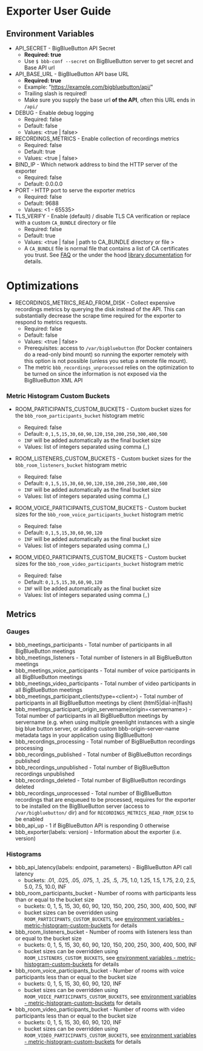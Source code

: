 # Exporter User Guide

## Environment Variables
* API_SECRET - BigBlueButton API Secret
    * **Required: true**
    * Use `$ bbb-conf --secret` on BigBlueButton server to get secret and Base API url
* API_BASE_URL - BigBlueButton API base URL
    * **Required: true**
    * Example: "https://example.com/bigbluebutton/api/"
    * Trailing slash is required!
    * Make sure you supply the base url **of the API**, often this URL ends in `/api/`
* DEBUG - Enable debug logging
    * Required: false
    * Default: false
    * Values: &lt;true | false&gt;
* RECORDINGS_METRICS - Enable collection of recordings metrics 
    * Required: false
    * Default: true
    * Values: &lt;true | false&gt;
* BIND_IP - Which network address to bind the HTTP server of the exporter
    * Required: false
    * Default: 0.0.0.0
* PORT - HTTP port to serve the exporter metrics
    * Required: false
    * Default: 9688
    * Values: &lt;1 - 65535&gt;
* TLS_VERIFY - Enable (default) / disable TLS CA verification or replace with a custom `CA_BUNDLE` directory or file
    * Required: false
    * Default: true
    * Values: &lt;true | false | path to CA_BUNDLE directory or file &gt; 
    * A `CA_BUNDLE` file is normal file that contains a list of CA certificates you trust.
      See [FAQ](./faq.md#my-ca_bundle-for-the-tls_verify-environment-variable-is-not-working) or the under the hood 
      [library documentation](https://2.python-requests.org/en/master/user/advanced/#ssl-cert-verification) for details.
    
# Optimizations
* RECORDINGS_METRICS_READ_FROM_DISK - Collect expensive recordings metrics by querying the disk instead of the API.
This can substantially decrease the scrape time required for the exporter to respond to metrics requests.
    * Required: false
    * Default: false
    * Values: &lt;true | false&gt;
    * Prerequisites: access to `/var/bigbluebutton` (for Docker containers do a read-only bind mount) so running the
    exporter remotely with this option is not possible (unless you setup a remote file mount).
    * The metric `bbb_recordings_unprocessed` relies on the optimization to be turned on since the information is not 
    exposed via the BigBlueButton XML API
    
### Metric Histogram Custom Buckets
* ROOM_PARTICIPANTS_CUSTOM_BUCKETS - Custom bucket sizes for the `bbb_room_participants_bucket` histogram metric
    * Required: false
    * Default: `0,1,5,15,30,60,90,120,150,200,250,300,400,500`
    * `INF` will be added automatically as the final bucket size
    * Values: list of integers separated using comma (`,`)
    
* ROOM_LISTENERS_CUSTOM_BUCKETS - Custom bucket sizes for the `bbb_room_listeners_bucket` histogram metric
    * Required: false
    * Default: `0,1,5,15,30,60,90,120,150,200,250,300,400,500`
    * `INF` will be added automatically as the final bucket size
    * Values: list of integers separated using comma (`,`)
* ROOM_VOICE_PARTICIPANTS_CUSTOM_BUCKETS - Custom bucket sizes for the `bbb_room_voice_participants_bucket` histogram 
metric
    * Required: false
    * Default: `0,1,5,15,30,60,90,120`
    * `INF` will be added automatically as the final bucket size
    * Values: list of integers separated using comma (`,`)
* ROOM_VIDEO_PARTICIPANTS_CUSTOM_BUCKETS - Custom bucket sizes for the `bbb_room_video_participants_bucket` histogram 
metric
    * Required: false
    * Default: `0,1,5,15,30,60,90,120`
    * `INF` will be added automatically as the final bucket size
    * Values: list of integers separated using comma (`,`)
    
## Metrics
### Gauges
* bbb_meetings_participants - Total number of participants in all BigBlueButton meetings
* bbb_meetings_listeners - Total number of listeners in all BigBlueButton meetings
* bbb_meetings_voice_participants - Total number of voice participants in all BigBlueButton meetings
* bbb_meetings_video_participants - Total number of video participants in all BigBlueButton meetings
* bbb_meetings_participant_clients(type=<client\>) - Total number of participants in all BigBlueButton meetings by client (html5|dial-in|flash)
* bbb_meetings_participant_origin_servername(origin=<servername\>) - Total number of participants in all BigBlueButton meetings by servername (e.g. when using multiple greenlight instances with a single big blue button server, or adding custom bbb-origin-server-name metadata tags in your application using BigBlueButton)
* bbb_recordings_processing - Total number of BigBlueButton recordings processing
* bbb_recordings_published - Total number of BigBlueButton recordings published
* bbb_recordings_unpublished - Total number of BigBlueButton recordings unpublished
* bbb_recordings_deleted - Total number of BigBlueButton recordings deleted
* bbb_recordings_unprocessed - Total number of BigBlueButton recordings that are enqueued to be processed, requires for 
the exporter to be installed on the BigBlueButton server (access to `/var/bigbluebutton/` dir) and for 
`RECORDINGS_METRICS_READ_FROM_DISK` to be enabled
* bbb_api_up - 1 if BigBlueButton API is responding 0 otherwise
* bbb_exporter(labels: version) - Information about the exporter (i.e. version)

### Histograms
* bbb_api_latency(labels: endpoint, parameters) - BigBlueButton API call latency
    * buckets: .01, .025, .05, .075, .1, .25, .5, .75, 1.0, 1.25, 1.5, 1.75, 2.0, 2.5, 5.0, 7.5, 10.0, INF
* bbb_room_participants_bucket - Number of rooms with participants less than or equal to the bucket size
    * buckets: 0, 1, 5, 15, 30, 60, 90, 120, 150, 200, 250, 300, 400, 500, INF
    * bucket sizes can be overridden using `ROOM_PARTICIPANTS_CUSTOM_BUCKETS`, see 
    [environment variables - metric-histogram-custom-buckets](#metric-histogram-custom-buckets) for details
* bbb_room_listeners_bucket - Number of rooms with listeners less than or equal to the bucket size
    * buckets: 0, 1, 5, 15, 30, 60, 90, 120, 150, 200, 250, 300, 400, 500, INF
    * bucket sizes can be overridden using `ROOM_LISTENERS_CUSTOM_BUCKETS`, see 
    [environment variables - metric-histogram-custom-buckets](#metric-histogram-custom-buckets) for details
* bbb_room_voice_participants_bucket - Number of rooms with voice participants less than or equal to the bucket size
    * buckets: 0, 1, 5, 15, 30, 60, 90, 120, INF
    * bucket sizes can be overridden using `ROOM_VOICE_PARTICIPANTS_CUSTOM_BUCKETS`, see 
    [environment variables - metric-histogram-custom-buckets](#metric-histogram-custom-buckets) for details
* bbb_room_video_participants_bucket - Number of rooms with video participants less than or equal to the bucket size
    * buckets: 0, 1, 5, 15, 30, 60, 90, 120, INF
    * bucket sizes can be overridden using `ROOM_VIDEO_PARTICIPANTS_CUSTOM_BUCKETS`, see 
    [environment variables - metric-histogram-custom-buckets](#metric-histogram-custom-buckets) for details
